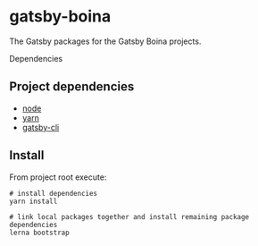 # gatsby-boina

The Gatsby packages
for the Gatsby Boina projects.

Dependencies

## Project dependencies

- [node](https://nodejs.org/en/download/)
- [yarn](https://yarnpkg.com/en/)
- [gatsby-cli](https://www.gatsbyjs.org/tutorial/part-zero/#install-gatsby-cli)

## Install

From project root execute:

```shell
# install dependencies
yarn install

# link local packages together and install remaining package dependencies
lerna bootstrap
```
